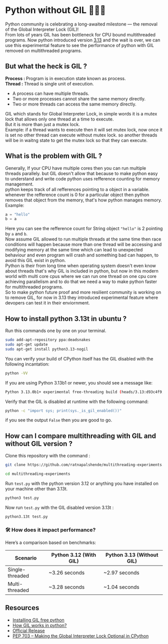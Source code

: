 # Python without GIL 🚀🌟🐍
Python community is celebrating a long-awaited milestone — the removal of the Global Interpreter Lock (GIL)! </br>
From lots of years GIL has been bottleneck for CPU bound multithreaded programs. Now python introduced version [3.13](https://docs.python.org/3.13/whatsnew/3.13.html#free-threaded-cpython) and the wait is over, we can use this experimental feature to see the performance of python with GIL removed on multithreaded programs.

## But what the heck is GIL ?
<b>Process : </b>Program is in execution state known as process.<br>
<b>Thread : </b>Thread is single unit of execution.<br>
- A process can have multiple threads.<br>
- Two or more processes cannot share the same memory directly.
- Two or more threads can access the same memory directly.

GIL which stands for Global Interpreter Lock, in simple words it is a mutex lock that allows only one thread at a time to execute.<br>
But it is more than just a mutex lock.<br>
Example: if a thread wants to execute then it will set mutex lock, now once it is set no other thread can execute without mutex lock. so another threads will be in waitng state to get the mutex lock so that they can execute.

## What is the problem with GIL ?
Generally, If your CPU have multiple cores then you can run multiple threads parallely. but GIL doesn't allow that because to make python easy to understand and write code python uses refference counting for memory management.<br>
python keeps track of all refferences pointing to a object in a variable. whenever the refference count is 0 for a particular object then python removes that object from the memory, that's how python manages memory.
</br>Example:
```python
a = "hello"
b = a
```
Here you can see the refference count for String object `"hello"` is 2 pointing by `a` and `b`.<br>
Now assume GIL allowed to run multiple threads at the same time then race conditions will happen because more than one thread will be accessing and modifying memory at the same time which can lead to unexpected behaviour and even program will crash and something bad can happen, to avoid this GIL exist in python.
<br>
Python is their from long time when operating system doesn't even know about threads that's why GIL is included in python, but now in this modern world with multi core cpus where we can run one thread on one cpu core achieving parallelism and to do that we need a way to make python faster for multithreaded programs.<br>
So to make python future proof and more resilient community is working on to remove GIL, for now in 3.13 they introduced experimental feature where devopers can test it in their enviornment.

## How to install python 3.13t in ubuntu ?
Run this commands one by one on your terminal.
```bash
sudo add-apt-repository ppa:deadsnakes
sudo apt-get update
sudo apt-get install python3.13-nogil
```
You can verify your build of CPython itself has the GIL disabled with the following incantation:
```bash
python -VV
```
If you are using Python 3.13b1 or newer, you should see a message like:
```bash
Python 3.13.0b1+ experimental free-threading build (heads/3.13:d93c4f9, May 21 2024, 10:54:14) [Clang 15.0.0 (clang-1500.1.0.2.5)]
```
Verify that the GIL is disabled at runtime with the following command:
```bash
python -c "import sys; print(sys._is_gil_enabled())"
```
if you see the output `False` then you are good to go.

## How can I compare multithreading with GIL and without GIL version ?
Clone this repository with the command :
```bash
git clone https://github.com/ratnapalshende/multithreading-experiments.git
```

```bash
cd multithreading-experiments
```
Run `test.py` with the python version 3.12 or anything you have installed on your machine other than 3.13t.
```bash
python3 test.py
```
Now run `test.py` with the GIL disabled version 3.13t :
```bash
python3.13t test.py
```

### 🛠️ How does it impact performance?
Here’s a comparison based on benchmarks:

| **Scenario**           | **Python 3.12 (With GIL)** | **Python 3.13 (Without GIL)** |
|-------------------------|---------------------------|-------------------------------|
| Single-threaded         | ~3.26 seconds            | ~2.97 seconds                |
| Multi-threaded | ~3.28 seconds            | ~1.04 seconds                |

## Resources 
- [Installing GIL free python](https://py-free-threading.github.io/installing_cpython/)
- [How GIL works in python?](https://www.dabeaz.com/python/GIL.pdf)
- [Official Release](https://docs.python.org/3.13/whatsnew/3.13.html#free-threaded-cpython)
- [PEP 703 – Making the Global Interpreter Lock Optional in CPython](https://peps.python.org/pep-0703/)
